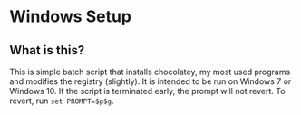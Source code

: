# Windows Setup
## What is this?

This is simple batch script that installs chocolatey, my most used programs and 
modifies the registry (slightly). It is intended to be run on Windows 7 or
Windows 10. If the script is terminated early, the prompt will not revert. To
revert, run `set PROMPT=$p$g`.